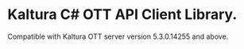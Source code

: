 # Kaltura C# OTT API Client Library.
Compatible with Kaltura OTT server version 5.3.0.14255 and above.
